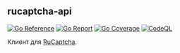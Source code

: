 ## rucaptcha-api

[![Go Reference](https://pkg.go.dev/badge/github.com/jfk9w-go/rucaptcha-api.svg)](https://pkg.go.dev/github.com/jfk9w-go/rucaptcha-api)
[![Go Report](https://goreportcard.com/badge/github.com/jfk9w-go/rucaptcha-api)](https://goreportcard.com/report/github.com/jfk9w-go/rucaptcha-api)
[![Go Coverage](https://github.com/jfk9w-go/rucaptcha-api/wiki/coverage.svg)](https://raw.githack.com/wiki/jfk9w-go/rucaptcha-api/coverage.html)
[![CodeQL](https://github.com/jfk9w-go/rucaptcha-api/workflows/CodeQL/badge.svg)](https://github.com/jfk9w-go/rucaptcha-api/actions?query=workflow%3ACodeQL)

Клиент для [RuCaptcha](https://rucaptcha.com/).
